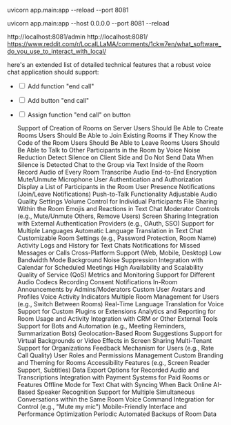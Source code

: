 uvicorn app.main:app --reload --port 8081

uvicorn app.main:app --host 0.0.0.0 --port 8081 --reload



http://localhost:8081/admin
http://localhost:8081/
https://www.reddit.com/r/LocalLLaMA/comments/1ckw7en/what_software_do_you_use_to_interact_with_local/


here's an extended list of detailed technical features that a robust voice chat application should support:

- <input type="checkbox" unchecked> Add  function "end call"
- <input type="checkbox" unchecked> Add  button  "end call"
- <input type="checkbox" unchecked> Assign function "end call" on button

    Support of Creation of Rooms on Server
    Users Should Be Able to Create Rooms
    Users Should Be Able to Join Existing Rooms if They Know the Code of the Room
    Users Should Be Able to Leave Rooms
    Users Should Be Able to Talk to Other Participants in the Room by Voice
    Noise Reduction
    Detect Silence on Client Side and Do Not Send Data When Silence is Detected
    Chat to the Group via Text Inside of the Room
    Record Audio of Every Room
    Transcribe Audio
    End-to-End Encryption
    Mute/Unmute Microphone
    User Authentication and Authorization
    Display a List of Participants in the Room
    User Presence Notifications (Join/Leave Notifications)
    Push-to-Talk Functionality
    Adjustable Audio Quality Settings
    Volume Control for Individual Participants
    File Sharing Within the Room
    Emojis and Reactions in Text Chat
    Moderator Controls (e.g., Mute/Unmute Others, Remove Users)
    Screen Sharing
    Integration with External Authentication Providers (e.g., OAuth, SSO)
    Support for Multiple Languages
    Automatic Language Translation in Text Chat
    Customizable Room Settings (e.g., Password Protection, Room Name)
    Activity Logs and History for Text Chats
    Notifications for Missed Messages or Calls
    Cross-Platform Support (Web, Mobile, Desktop)
    Low Bandwidth Mode
    Background Noise Suppression
    Integration with Calendar for Scheduled Meetings
    High Availability and Scalability
    Quality of Service (QoS) Metrics and Monitoring
    Support for Different Audio Codecs
    Recording Consent Notifications
    In-Room Announcements by Admins/Moderators
    Custom User Avatars and Profiles
    Voice Activity Indicators
    Multiple Room Management for Users (e.g., Switch Between Rooms)
    Real-Time Language Translation for Voice
    Support for Custom Plugins or Extensions
    Analytics and Reporting for Room Usage and Activity
    Integration with CRM or Other External Tools
    Support for Bots and Automation (e.g., Meeting Reminders, Summarization Bots)
    Geolocation-Based Room Suggestions
    Support for Virtual Backgrounds or Video Effects in Screen Sharing
    Multi-Tenant Support for Organizations
    Feedback Mechanism for Users (e.g., Rate Call Quality)
    User Roles and Permissions Management
    Custom Branding and Theming for Rooms
    Accessibility Features (e.g., Screen Reader Support, Subtitles)
    Data Export Options for Recorded Audio and Transcriptions
    Integration with Payment Systems for Paid Rooms or Features
    Offline Mode for Text Chat with Syncing When Back Online
    AI-Based Speaker Recognition
    Support for Multiple Simultaneous Conversations within the Same Room
    Voice Command Integration for Control (e.g., "Mute my mic")
    Mobile-Friendly Interface and Performance Optimization
    Periodic Automated Backups of Room Data